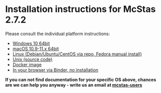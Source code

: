 # Installation instructions for McStas 2.7.2

Please consult the individual platform instructions:

* [Windows 10 64bit](Windows/README.md)
* [macOS 10.9-11.x 64bit](macOS/README.md)
* [Linux (Debian/Ubuntu/CentOS via repo, Fedora manual install)](Linux/README.md)
* [Unix (source code)](Linux/src/README.md)
* [Docker image](Docker/README.md)
* [In your browser via Binder, no installation](Binder/README.md)

**If you can not find documentation for your specific OS above, chances are we can help you anyway - write us an email at [mcstas-users](mailto:"mcstas-users@mcstas.org")**
